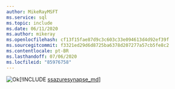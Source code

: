 ```yaml
---
author: MikeRayMSFT
ms.service: sql
ms.topic: include
ms.date: 06/11/2020
ms.author: mikeray
ms.openlocfilehash: cf13f15fae87d9c3c603c33e094613d4d92ef39f
ms.sourcegitcommit: f3321ed29d6d8725ba6378d207277a57cb5fe8c2
ms.contentlocale: pt-BR
ms.lasthandoff: 07/06/2020
ms.locfileid: "85976758"
---
```

<Token>![Ok](../media/yes-icon.png)[!INCLUDE [ssazuresynapse_md](../ssazuresynapse_md.md)]</Token>

